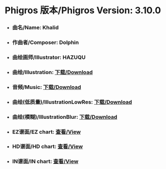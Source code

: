 
# Phigros 版本/Phigros Version:  3.10.0

- ### __曲名/Name:  Khalid__

- ### __作曲者/Composer:  Dolphin__

- ### __曲绘画师/Illustrator:  HAZUQU__

- ### __曲绘/Illustration:  [下载/Download](https://github.com/Po6647A/PAR/releases/download/3.10.0/1121.png)__

- ### __音频/Music:  [下载/Download](https://github.com/Po6647A/PAR/releases/download/3.10.0/1747.ogg)__

- ### __曲绘(低质量)/IllustrationLowRes:  [下载/Download](https://github.com/Po6647A/PAR/releases/download/3.10.0/1613.png)__

- ### __曲绘(模糊)/IllustrationBlur:  [下载/Download](https://github.com/Po6647A/PAR/releases/download/3.10.0/1367.png)__


- ### __EZ谱面/EZ chart:  [查看/View](./EZ.json/index.html)__

- ### __HD谱面/HD chart:  [查看/View](./HD.json/index.html)__

- ### __IN谱面/IN chart:  [查看/View](./IN.json/index.html)__
